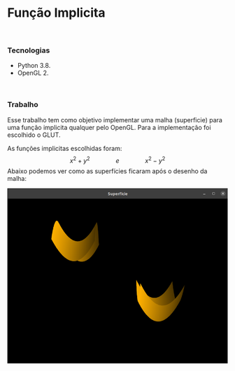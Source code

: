 # Função Implicita

<br/>

### Tecnologias
- Python 3.8.
- OpenGL 2.

<br/>


### Trabalho

Esse trabalho tem como objetivo implementar uma malha (superficie) para uma função implicita qualquer pelo OpenGL. Para a implementação foi escolhido o GLUT. 

As funções implicitas escolhidas foram:
$$
x^2 + y^2 \ \ \ \ \ \ \ \ \ \ \ \ \ \ \ e \ \ \ \ \ \ \ \ \ \ \ \ \ \ \ x^2 - y^2
$$
Abaixo podemos ver como as superfícies ficaram após o desenho da malha:

![funçoes implicitas](https://github.com/LucasSargeir/Computacao-Grafica-CEFET/blob/main/imagens/funcao_implicita.png)

